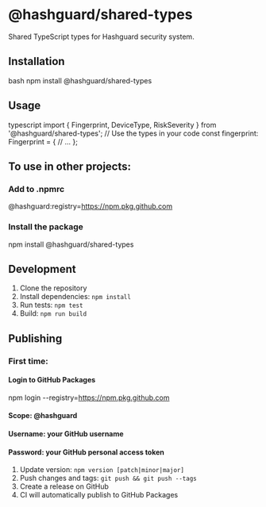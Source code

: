 # @hashguard/shared-types

Shared TypeScript types for Hashguard security system.

## Installation

bash
npm install @hashguard/shared-types


## Usage

typescript
import { Fingerprint, DeviceType, RiskSeverity } from '@hashguard/shared-types';
// Use the types in your code
const fingerprint: Fingerprint = {
// ...
};

## To use in other projects:

### Add to .npmrc
@hashguard:registry=https://npm.pkg.github.com

### Install the package
npm install @hashguard/shared-types


## Development

1. Clone the repository
2. Install dependencies: `npm install`
3. Run tests: `npm test`
4. Build: `npm run build`

## Publishing

### First time:

#### Login to GitHub Packages
npm login --registry=https://npm.pkg.github.com
#### Scope: @hashguard
#### Username: your GitHub username
#### Password: your GitHub personal access token

1. Update version: `npm version [patch|minor|major]`
2. Push changes and tags: `git push && git push --tags`
3. Create a release on GitHub
4. CI will automatically publish to GitHub Packages


